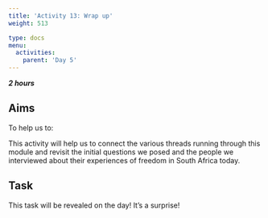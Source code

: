 ```yaml
---
title: 'Activity 13: Wrap up'
weight: 513

type: docs
menu:
  activities:
    parent: 'Day 5'
---
```


***2 hours***

## Aims

To help us to:

This activity will help us to connect the various threads running through
this module and revisit the initial questions we posed and the people
we interviewed about their experiences of freedom in South Africa
today.

## Task

This task will be revealed on the day! It’s a surprise!
